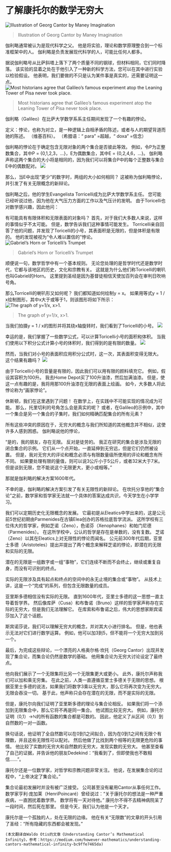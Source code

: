 # 了解康托尔的数学无穷大
![Illustration of Georg Cantor by Maney Imagination](1!Awnlcv86jqIv_syv3XyqTw.jpeg)
> Illustration of Georg Cantor by Maney Imagination


伽利略通常被认为是现代科学之父。 他是将实验，理论和数学原理整合到一个标准框架中的人。 伽利略是负责发展现代科学的人，可能比任何人都多。

据说伽利略号从比萨斜塔上落下了两个质量不同的钢球，但材料相同，它们同时降落。 该实验的显着之处在于他引入了一种新的科学方法，您可以在其中进行实验以检验假设。 他表明，我们要做的不只是认为某件事是真实的，还需要证明这一点。
![Most historians agree that Galileo’s famous experiment atop the Leaning Tower of Pisa never took place.](1!UhQgsRt7z-kAojDaDproBg.jpeg)
> Most historians agree that Galileo’s famous experiment atop the Leaning Tower of Pisa never took place.


伽利略（Galileo）在比萨大学数学系系主任期间发现了一个有趣的悖论。

定义：悖论，也称为对立，是一种逻辑上自相矛盾的陈述，或者与人的期望背道而驰的陈述。 （维基百科）。 （希腊语：“ para” =超越，“ doxa” =信念）

伽利略的悖论在于确定包含无限对象的两个集合是否彼此等效。 例如，令P为正整数集合，其中P = {0,1,2,3，…}，E为偶数集合，其中E = {0,2,4,6，…}。 伽利略声称这两个集合的大小将是相同的，因为我们可以将集合P中的每个正整数与集合E中的偶数配对。
![](1!cInoEvBvAJXwuz0b_C051A.png)

那么，当E中出现“更少”的数字时，两组的大小如何相同？ 这被称为伽利略悖论，并引发了有关无限概念的新辩论。

伽利略之后，他的学生Evangelista Torricelli成为比萨大学数学系主任。 您可能已经听说过他，因为他在大气压力方面的工作以及气压计的发明。 由于Toricelli也对数学感兴趣，因此他问：

有可能具有有限体积和无限表面的对象吗？ 首先，对于我们大多数人来说，这样的事情似乎不太可能。 但是，数学告诉我们这种事情可能发生。 Torricelli亲自回答了他的问题，并发现了Toricelli的小号，其表面积是无限的，但是体积是有限的。 他的发现被视为“令人难以置信的”悖论。
![Gabriel’s Horn or Toricelli’s Trumpet](1!a0Jy36-SNPN0XnvmIVeEPA.png)
> Gabriel’s Horn or Toricelli’s Trumpet


顺便说一句，数学哲学中有一个基本规则。 无论您处理的是哲学时代还是数学时代，它都与该地区的历史，文化和宗教有关。 这就是为什么他们称Toricelli的喇叭也叫Gabriel的Horn。 这里提到圣经是因为基督徒相信天使加百列会在审判日吹响号角。

那么Torricelli的喇叭形又如何呢？ 我们都知道如何绘制y = x。 如果用等式y = 1 / x绘制图形，其中x大于或等于1，则该图形将如下所示：
![The graph of y=1/x, x>1.](1!tPnBxzNTG3sBQWUzeT80Dg.gif)
> The graph of y=1/x, x>1.


当我们拍摄y = 1 / x的图形并将其绕x轴旋转时，我们看到了Toricelli的小号。
![](1!QhfZlzI9a6u2tgYLcMDG7A.gif)

幸运的是，我们掌握了一些数学公式，可以计算Toricelli小号的面积和体积。 当我们使用以下积分公式计算小号的体积时，我们得到的是有限的数量。
![](1!cDYUtusO_HIjXUx4R8dVqw.png)

然而，当我们对小号的表面积应用积分公式时，这一次，其表面积变得无限大。 这个结果有趣吗？
![](1!fvu-6MjTG55plqniNm-MvQ.png)

由于Toricelli小号的音量是有限的，因此我们可以用有限的颜料填充它。 例如，假设其容积为100升。 我去Home Depot买了100升油漆，然后加满油漆。 但是，使这一点有趣的是，我将用那100升油漆在无限的表面上绘画。 如今，大多数人将此悖论称为“画家悖论”。

休斯顿，我们在这里遇到了问题！ 在数学上，在实践中不可能实现的情况成为可能。 那么，托里切利的号角怎么会是真实的呢？ 或者，在Galileo的示例中，其中一个集合是另一个集合的子集时，我们如何精确匹配集合的所有元素？

所有这些冲突的原因在于，无穷大的概念与我们所知道的其他概念并不相似，这使许多人感到困惑。 伽利略说他的悖论，

“是的，我的朋友，存在无限。 反对是徒劳的。 我正在研究的集合是涉及无限的闭合集合的示例。 它们从一个点开始，一直延伸到无穷远，但是它们仍然被设置。 但是，我对无穷大的评论和概念必须与有限数量级所使用的评论和概念有所不同。 如果要处理有限的量值，则可以说3公斤小于5公斤，或者32米大于7米。 但是谈到无限，您不能说这个无限更大，更小或相等。”

那就是伽利略的解决方案1600年代。

不幸的是，伽利略的解决方案引发了有关无限性的新辩论。 在坎托分享他的“集合论”之前，数学家和哲学家无法就一个具体的答案达成共识，今天学生在小学学习。

我们可以定期历史化无限概念的发展。 它最初是从Eleatics中学出来的，这是公元前5世纪初期由Parmenides在古镇Elea创办的苏格拉底哲学流派。 这所学校有三位伟大的哲学家，例如芝诺（Zeno），色诺芬（Xenophanes）和帕门尼德（Parmenides）。 在这所学校中，公认的哲学是存在是单数的，没有复数。 芝诺（Zeno）以其在Eleatics上对无限性的悖论而闻名。 公元前300年代后期，亚里士多德（Aristoteles）提出并提出了两个概念来解释芝诺的悖论，即潜在的无限和实际的无限。

潜在的无限是一组数字或一组“事物”，它们连续不断而不会终止，继续或重复自身，而没有可识别的终点。

实际的无限涉及具有起点和终点的空间中的永无止境的集合或“事物”。 从技术上讲，这是一个“完成”的系列，但包含无限数量的成员。

亚里斯多德相信没有实际的无限。 直到1600年代，亚里士多德的这一思想一直主导着哲学界。 然后像库萨（Cusa）和布鲁诺（Bruno）这样的哲学家声称存在实际的无穷大，但是我们无法理解它。 在库索和布鲁诺之后，伟大的思想家斯宾诺莎加入了这个话题。

斯宾诺莎说，我们可以理解无穷大的概念，并对其大小进行排名。 但是，他也表示无法对它们进行数学运算。 例如，他可以加3到5，但不能将一个无穷大加到另一个。

最后，为完成这些辩论，一个漂亮的人格奥尔格·坎托（Georg Cantor）出现并发现了集合论，而集合论仍然是数学的基础。 他用集合论为无穷大讨论设定了最终点。

他向我们展示了一个无限集将比另一个无限集更大或更小。 此外，康托尔声称我们可以加和乘无穷集。 在此之前，人类一直遵循亚里士多德关于无限的思想。 根据亚里士多德的说法，如果我们将数字3乘以无穷大，那么它将再次变为无穷大。 无限会吞没一切。 基于此，他声称只会存在潜在的无限，而不是实际的无限。

但是，康托尔向我们证明了亚里斯多德的理论与集合论相反。 如果我们将一个添加到无限集合中，那么它将不再是同一集合。 他试图比较无穷大。 例如，康托尔证明（0,1）→ℕ的所有函数的集合都是可数的。 因此，他定义了从区间（0,1）到自然数的一对一函数。

换句话说，他证明了全自然数可以在0到1之间拟合，因为在0到1之间有无限个有理数，并且这些无限性可以配对。 然后他做了比找到两个相等的无限更危险的事情。 他比较了实数的无穷大和自然数的无穷大，发现实数的无穷大。 他甚至查看了自己的证据，并告诉他的朋友Dedekind：“我看到了，但即使我也不敢相信……”。

康托尔还是一位数学家，对哲学和宗教问题非常关注。 他说，在发展集合论的过程中，“上帝决定了集合论。”

集合论最初发展时并没有被广泛接受。 公司甚至没有雇用Cantor从事任何工作。 数学家亨利·庞加莱（HenriPoincaré）曾经说过：“关于康托尔的想法是一种严重疾病，一直困扰着数学界。 数学将有一天对待他。” 康托尔不得不去精神病院呆了一段时间，然后死在那里。 但是今天，我们认为他是一个天才。

康托尔是一个孤独的人，处在无限的边缘。 他在有关“无限数”的文章的开头引用了圣经：“所有隐藏的东西都会被发现。”
```
(本文翻译自Waldo Otis的文章《Understanding Cantor’s Mathematical Infinity》，参考：https://medium.com/however-mathematics/understanding-cantors-mathematical-infinity-bc9ffe7465da)
```

